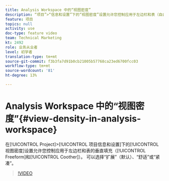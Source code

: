```yaml
---
title: Analysis Workspace 中的“视图密度”
description: “项目”>“信息和设置”下的“视图密度”设置允许您控制应用于左边栏和表（自由格式和队列）的垂直填充。 可以选择“扩展”（默认）、“舒适”或“紧凑”。
feature: 项目
topics: null
activity: use
doc-type: feature video
team: Technical Marketing
kt: 2492
role: 业务从业者
level: 初学者
translation-type: tm+mt
source-git-commit: f3b3fa7d91b0cb21005b57768ca23ed6700fcc03
workflow-type: tm+mt
source-wordcount: '81'
ht-degree: 13%

---
```



# Analysis Workspace 中的“视图密度”{#view-density-in-analysis-workspace}

在[!UICONTROL Project]>[!UICONTROL 项目信息和设置]下的[!UICONTROL 视图密度]设置允许您控制应用于左边栏和表的垂直填充（[!UICONTROL Freeform]和[!UICONTROL Coother]）。 可以选择“扩展”（默认）、“舒适”或“紧凑”。

>[!VIDEO](https://video.tv.adobe.com/v/25963/?quality=12)
